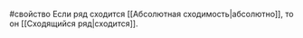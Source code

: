 #свойство 
Если ряд сходится [[Абсолютная сходимость|абсолютно]], то он [[Сходящийся ряд|сходится]].